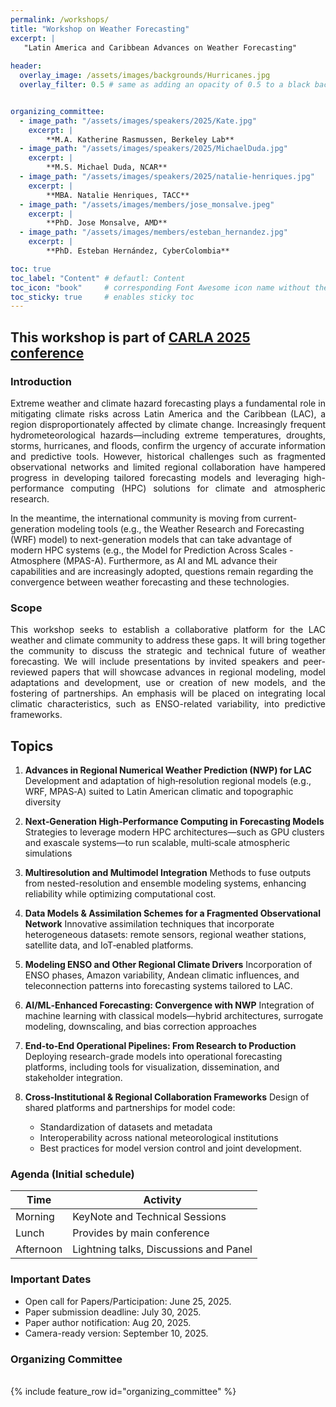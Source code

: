 ```yaml
---
permalink: /workshops/
title: "Workshop on Weather Forecasting"
excerpt: |
   "Latin America and Caribbean Advances on Weather Forecasting"
  
header:
  overlay_image: /assets/images/backgrounds/Hurricanes.jpg
  overlay_filter: 0.5 # same as adding an opacity of 0.5 to a black background


organizing_committee: 
  - image_path: "/assets/images/speakers/2025/Kate.jpg"
    excerpt: |
        **M.A. Katherine Rasmussen, Berkeley Lab**
  - image_path: "/assets/images/speakers/2025/MichaelDuda.jpg"
    excerpt: |
        **M.S. Michael Duda, NCAR**
  - image_path: "/assets/images/speakers/2025/natalie-henriques.jpg"
    excerpt: |
        **MBA. Natalie Henriques, TACC**
  - image_path: "/assets/images/members/jose_monsalve.jpeg"
    excerpt: |
        **PhD. Jose Monsalve, AMD**
  - image_path: "/assets/images/members/esteban_hernandez.jpg"
    excerpt: |
        **PhD. Esteban Hernández, CyberColombia**

toc: true
toc_label: "Content" # defautl: Content
toc_icon: "book"     # corresponding Font Awesome icon name without the "fa" prefix
toc_sticky: true     # enables sticky toc           
---
```


## This workshop is part of [CARLA 2025 conference](https://carlaconference.org/)

### Introduction

<p style="text-align: justify; text-justify: inter-word;">Extreme weather and climate hazard forecasting plays a fundamental role in mitigating climate risks across Latin America and the Caribbean (LAC), a region disproportionately affected by climate change. Increasingly frequent hydrometeorological hazards—including extreme temperatures, droughts, storms, hurricanes, and floods, confirm the urgency of accurate information and predictive tools. However, historical challenges such as fragmented observational networks and limited regional collaboration have hampered progress in developing tailored forecasting models and leveraging high-performance computing (HPC) solutions for climate and atmospheric research.

In the meantime, the international community is moving from current-generation modeling tools (e.g., the Weather Research and Forecasting (WRF) model) to next-generation models that can take advantage of modern HPC systems (e.g., the Model for Prediction Across Scales - Atmosphere (MPAS-A). Furthermore, as AI and ML advance their capabilities and are increasingly adopted, questions remain regarding the convergence between weather forecasting and these technologies.
</p>


### Scope

<p style="text-align: justify; text-justify: inter-word;"> This workshop seeks to establish a collaborative platform for the LAC weather and climate community to address these gaps. It will bring together the community to discuss the strategic and technical future of weather forecasting. We will include presentations by invited speakers and peer-reviewed papers that will showcase advances in regional modeling, model adaptations and development, use or creation of new models, and the fostering of partnerships. An emphasis will be placed on integrating local climatic characteristics, such as ENSO-related variability, into predictive frameworks.
</p>


## Topics

1. **Advances in Regional Numerical Weather Prediction (NWP) for LAC**
   Development and adaptation of high‑resolution regional models (e.g., WRF, MPAS‑A) suited to Latin American climatic and topographic diversity

2. **Next‑Generation High‑Performance Computing in Forecasting Models**
   Strategies to leverage modern HPC architectures—such as GPU clusters and exascale systems—to run scalable, multi‑scale atmospheric simulations

3. **Multiresolution and Multimodel Integration**
   Methods to fuse outputs from nested-resolution and ensemble modeling systems, enhancing reliability while optimizing computational cost.

4. **Data Models & Assimilation Schemes for a Fragmented Observational Network**
   Innovative assimilation techniques that incorporate heterogeneous datasets: remote sensors, regional weather stations, satellite data, and IoT‑enabled platforms.

5. **Modeling ENSO and Other Regional Climate Drivers**
   Incorporation of ENSO phases, Amazon variability, Andean climatic influences, and teleconnection patterns into forecasting systems tailored to LAC.

6. **AI/ML‑Enhanced Forecasting: Convergence with NWP**
   Integration of machine learning with classical models—hybrid architectures, surrogate modeling, downscaling, and bias correction approaches

7. **End‑to‑End Operational Pipelines: From Research to Production**
   Deploying research-grade models into operational forecasting platforms, including tools for visualization, dissemination, and stakeholder integration.

8. **Cross‑Institutional & Regional Collaboration Frameworks**
   Design of shared platforms and partnerships for model code:

   * Standardization of datasets and metadata
   * Interoperability across national meteorological institutions
   * Best practices for model version control and joint development.



### Agenda  (Initial schedule) 

| Time          | Activity                      |
|---------------|-------------------------------|
|Morning       | KeyNote and Technical Sessions |
|Lunch         | Provides by main conference |
|Afternoon     | Lightning talks, Discussions and Panel |

<!-- | 08:00 - 08:30 | Registration & Welcome        |
| 08:30 - 09:30 | MPAS Tutorial                 |
| 09:30 - 10:00 | ☕ Coffee Break                |
| 10:00 - 11:30 | MONAN project                 |
| 11:30 - 12:00 | Session 3                     |
| 12:00 - 13:30 | 🍽️ Lunch Break                |
| 13:30 - 15:30 | Session 4/Presentation                  |
| 15:30 - 16:00 | ☕ Coffee Break                |
| 16:00 - 17:00 | Session 5 / Panel Discussion  | -->

### Important Dates
- Open call for Papers/Participation: June 25, 2025.
- Paper submission deadline: July 30, 2025.
- Paper author notification: Aug 20, 2025.
- Camera-ready version: September 10, 2025.


### Organizing Committee
<br>
{% include feature_row id="organizing_committee" %}

